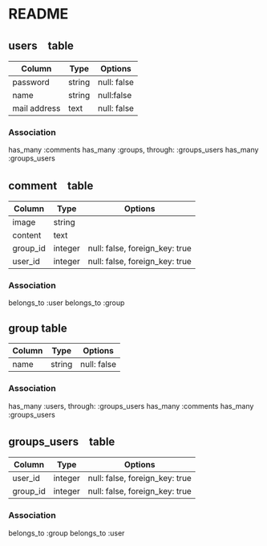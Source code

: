 # README
## users　table
|Column|Type|Options|
|------|----|-------|
|password|string|null: false|
|name|string|null:false|
|mail address|text|null: false|

### Association
has_many :comments
has_many :groups, through: :groups_users
has_many :groups_users

## comment　table
|Column|Type|Options|
|------|----|-------|
|image|string|
|content|text|
|group_id|integer|null: false, foreign_key: true|
|user_id|integer|null: false, foreign_key: true|

### Association
belongs_to :user
belongs_to :group

## group table
|Column|Type|Options|
|------|----|-------|
|name|string|null: false|

### Association
has_many :users, through: :groups_users
has_many :comments
has_many :groups_users

## groups_users　table
|Column|Type|Options|
|------|----|-------|
|user_id|integer|null: false, foreign_key: true|
|group_id|integer|null: false, foreign_key: true|

### Association
belongs_to :group
belongs_to :user